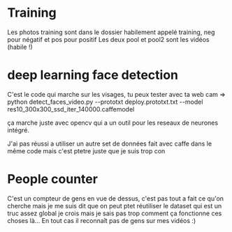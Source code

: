 # Training
Les photos training sont dans le dossier habilement appelé training, neg pour négatif et pos pour positif
Les deux pool et pool2 sont les vidéos (habile !)





# deep learning face detection
C'est le code qui marche sur les visages, tu peux tester avec ta web cam 
=> python detect_faces_video.py --prototxt deploy.prototxt.txt --model res10_300x300_ssd_iter_140000.caffemodel

ça marche juste avec opencv qui a un outil pour les reseaux de neurones intégré.

J'ai pas réussi a utiliser un autre set de données fait avec caffe dans le même code mais c'est ptetre juste 
que je suis trop con




# People counter
C'est un compteur de gens en vue de dessus, c'est pas tout a fait ce qu'on cherche mais je me suis dit que on peut
ptet réutiliser le dataset qui est un truc assez global je crois mais je sais pas trop comment ça fonctionne ces 
choses là... En tout cas il reconnaît pas de gens sur mes vidéos :)

